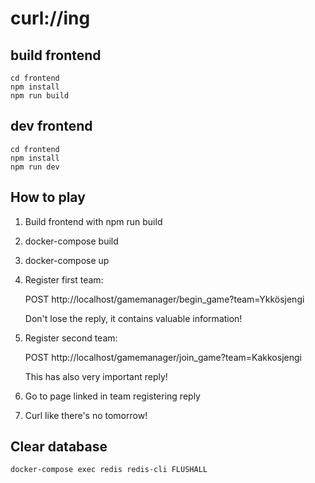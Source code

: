 # curl://ing

## build frontend

```
cd frontend
npm install
npm run build
```

## dev frontend
```
cd frontend
npm install
npm run dev
```



## How to play

1. Build frontend with npm run build
2. docker-compose build
3. docker-compose up
4. Register first team:

    POST http://localhost/gamemanager/begin_game?team=Ykkösjengi

    Don't lose the reply, it contains valuable information!
5. Register second team:

    POST http://localhost/gamemanager/join_game?team=Kakkosjengi

    This has also very important reply!
6. Go to page linked in team registering reply
7. Curl like there's no tomorrow!


## Clear database

```
docker-compose exec redis redis-cli FLUSHALL
```

